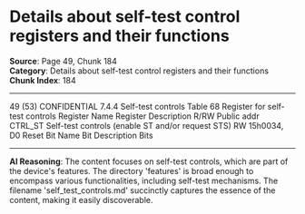 # Details about self-test control registers and their functions

**Source**: Page 49, Chunk 184  
**Category**: Details about self-test control registers and their functions  
**Chunk Index**: 184

---

49 (53)
CONFIDENTIAL
7.4.4 Self-test controls
Table 68 Register for self-test controls
Register Name Register Description R/RW Public addr
CTRL_ST Self-test controls (enable ST and/or request STS) RW 15h0034, D0
Reset
Bit Name Bit Description Bits

---

**AI Reasoning**: The content focuses on self-test controls, which are part of the device's features. The directory 'features' is broad enough to encompass various functionalities, including self-test mechanisms. The filename 'self_test_controls.md' succinctly captures the essence of the content, making it easily discoverable.
